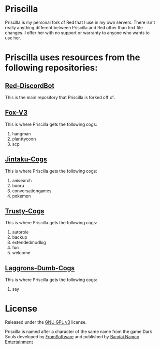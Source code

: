 # Priscilla

Priscilla is my personal fork of Red that I use in my own servers. There isn't really anything different
between Priscilla and Red other than text file changes. I offer her with no support or warranty to anyone
who wants to use her.

# Priscilla uses resources from the following repositories:

## [Red-DiscordBot](https://github.com/Cog-Creators/Red-DiscordBot)
This is the main repository that Priscilla is forked off of.

## [Fox-V3](https://github.com/bobloy/Fox-V3/)
This is where Priscilla gets the following cogs:
1. hangman
2. planttycoon
3. scp

## [Jintaku-Cogs](https://github.com/Jintaku/Jintaku-Cogs-V3/)
This is where Priscilla gets the following cogs:
1. anisearch
2. booru
3. conversationgames
4. pokemon

## [Trusty-Cogs](https://github.com/TrustyJAID/Trusty-cogs/)
This is where Priscilla gets the following cogs:
1. autorole
2. backup
3. extendedmodlog
4. fun
5. welcome

## [Laggrons-Dumb-Cogs](https://github.com/retke/Laggrons-Dumb-Cogs)
This is where Priscilla gets the following cogs:
1. say

# License

Released under the [GNU GPL v3](https://www.gnu.org/licenses/gpl-3.0.en.html) license.

Priscilla is named after a character of the same name from the game Dark Souls
developed by [FromSoftware](https://www.fromsoftware.jp/ww/) and published by [Bandai Namco Entertainment](https://www.bandainamcoent.com/)
